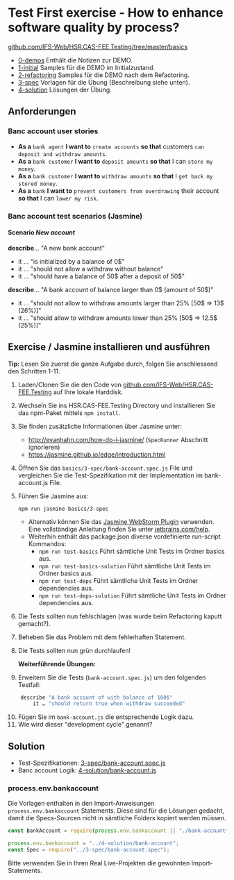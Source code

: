# Test First exercise - How to enhance software quality by process?

[github.com/IFS-Web/HSR.CAS-FEE.Testing/tree/master/basics](https://github.com/IFS-Web/HSR.CAS-FEE.Testing/tree/master/basics)

* [0-demos](./0-demos/) Enthält die Notizen zur DEMO.
* [1-initial](./1-initial/) Samples für die DEMO im Initialzustand.
* [2-refactoring](./2-refactoring/) Samples für die DEMO nach dem Refactoring.
* [3-spec](./3-spec/) Vorlagen für die Übung (Beschreibung siehe unten).
* [4-solution](./4-solution/) Lösungen der Übung.


## Anforderungen

### Banc account user stories

* **As a** `bank agent` **I want to** `create accounts` **so that** customers `can deposit and withdraw amounts`.
* **As a** `bank customer` **I want to** `deposit amounts` **so that** I can `store my money`.
* **As a** `bank customer` **I want to** `withdraw amounts` **so that** I `get back my stored money`.
* **As a** `bank` **I want to** `prevent customers from overdrawing` their account **so that** I can `lower my risk`.


### Banc account test scenarios (Jasmine)

#### Scenario *New account*
**describe**… "A new bank account"
* it … "is initialized by a balance of 0$"
* it … "should not allow a withdraw without balance"
* it … "should have a balance of 50$ after a deposit of 50$"
 
**describe**… "A bank account of balance larger than 0$ (amount of 50$)"
* it … "should not allow to withdraw amounts larger than 25% [50$ => 13$ (26%)]"
* it … "should allow to withdraw amounts lower than 25% [50$ => 12.5$ (25%)]"


## Exercise / Jasmine installieren und ausführen

**Tip:** Lesen Sie zuerst die ganze Aufgabe durch, folgen Sie anschliessend den Schritten 1-11.

1. Laden/Clonen Sie die den Code von [github.com/IFS-Web/HSR.CAS-FEE.Testing](https://github.com/IFS-Web/HSR.CAS-FEE.Testing) auf Ihre lokale Harddisk.
2. Wechseln Sie ins HSR.CAS-FEE.Testing Directory und installieren Sie das npm-Paket mittels `npm install`.
3. Sie finden zusätzliche Informationen über Jasmine unter:
	* http://evanhahn.com/how-do-i-jasmine/ (`SpecRunner` Abschnitt ignorieren)
	* https://jasmine.github.io/edge/introduction.html
4. Öffnen Sie das `basics/3-spec/bank-account.spec.js` File und vergleichen Sie die Test-Spezifikation mit der Implementation im bank-account.js File.
5. Führen Sie Jasmine aus:
	```shell
	npm run jasmine basics/3-spec
	```
	* Alternativ können Sie das [Jasmine WebStorm Plugin](https://plugins.jetbrains.com/plugin/10449-jasmine) verwenden. Eine vollständige Anleitung finden Sie unter [jetbrains.com/help](https://www.jetbrains.com/help/webstorm/installing-updating-and-uninstalling-repository-plugins.html).
	* Weiterhin enthält das package.json diverse vordefinierte run-script Kommandos:
	    * ```npm run test-basics``` Führt sämtliche Unit Tests im Ordner basics aus.
	    * ```npm run test-basics-solution``` Führt sämtliche Unit Tests im Ordner basics aus.
	    * ```npm run test-deps``` Führt sämtliche Unit Tests im Ordner dependencies aus.
	    * ```npm run test-deps-solution``` Führt sämtliche Unit Tests im Ordner dependencies aus.

6. Die Tests sollten nun fehlschlagen (was wurde beim Refactoring kaputt gemacht?).
7. Beheben Sie das Problem mit dem fehlerhaften Statement.
8. Die Tests sollten nun grün durchlaufen!

	**Weiterführende Übungen:**
9. Erweitern Sie die Tests (```bank-account.spec.js```) um den folgenden Testfall:
```javascript
	describe "A bank account of with balance of 100$"
		it … "should return true when withdraw succeeded"
```
10. Fügen Sie im ```bank-account.js``` die entsprechende Logik dazu.
11. Wie wird dieser "development cycle" genannt?


## Solution

* Test-Spezifikationen: [3-spec/bank-account.spec.js](./3-spec/bank-account.spec.js)
* Banc account Logik: [4-solution/bank-account.js](./4-solution/bank-account.js)

### process.env.bankaccount

Die Vorlagen enthalten in den Import-Anweisungen ```process.env.bankaccount``` Statements. Diese sind für die Lösungen gedacht, damit die Specs-Sourcen nicht in sämtliche Folders kopiert werden müssen.

```javascript
const BankAccount = require(process.env.bankaccount || "./bank-account");
```
```javascript
process.env.bankaccount = "../4-solution/bank-account";
const Spec = require("../3-spec/bank-account.spec");
```

Bitte verwenden Sie in Ihren Real Live-Projekten die gewohnten Import-Statements.
